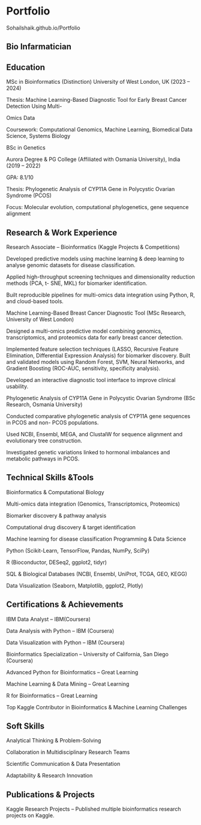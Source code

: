 # Portfolio
Sohailshaik.github.io/Portfolio
## Bio Infarmatician

## Education

MSc in Bioinformatics (Distinction) University of West London, UK (2023 – 2024) 

Thesis: Machine Learning-Based Diagnostic Tool for Early Breast Cancer Detection Using Multi- 

Omics Data 

Coursework: Computational Genomics, Machine Learning, Biomedical Data Science, Systems Biology 

BSc in Genetics 

 

Aurora Degree & PG College (Affiliated with Osmania University), India (2019 – 2022) 

GPA: 8.1/10 

Thesis: Phylogenetic Analysis of CYP11A Gene in Polycystic Ovarian Syndrome (PCOS) 

Focus: Molecular evolution, computational phylogenetics, gene sequence alignment 

 

 
## Research & Work Experience


Research Associate – Bioinformatics (Kaggle Projects & Competitions) 

Developed predictive models using machine learning & deep learning to analyse genomic datasets for disease classification. 

Applied high-throughput screening techniques and dimensionality reduction methods (PCA, t- SNE, MKL) for biomarker identification. 

Built reproducible pipelines for multi-omics data integration using Python, R, and cloud-based tools. 

Machine Learning-Based Breast Cancer Diagnostic Tool (MSc Research, University of West London) 

Designed a multi-omics predictive model combining genomics, transcriptomics, and proteomics data for early breast cancer detection. 

Implemented feature selection techniques (LASSO, Recursive Feature Elimination, Differential Expression Analysis) for biomarker discovery. 
Built and validated models using Random Forest, SVM, Neural Networks, and Gradient Boosting (ROC-AUC, sensitivity, specificity analysis). 

Developed an interactive diagnostic tool interface to improve clinical usability. 

 

Phylogenetic Analysis of CYP11A Gene in Polycystic Ovarian Syndrome (BSc Research, Osmania University) 

Conducted comparative phylogenetic analysis of CYP11A gene sequences in PCOS and non- PCOS populations. 

Used NCBI, Ensembl, MEGA, and ClustalW for sequence alignment and evolutionary tree construction. 

Investigated genetic variations linked to hormonal imbalances and metabolic pathways in PCOS. 

 
## Technical Skills &Tools

Bioinformatics & Computational Biology 

Multi-omics data integration (Genomics, Transcriptomics, Proteomics) 

Biomarker discovery & pathway analysis 

Computational drug discovery & target identification 

Machine learning for disease classification Programming & Data Science 

Python (Scikit-Learn, TensorFlow, Pandas, NumPy, SciPy) 

R (Bioconductor, DESeq2, ggplot2, tidyr) 

SQL & Biological Databases (NCBI, Ensembl, UniProt, TCGA, GEO, KEGG) 

Data Visualization (Seaborn, Matplotlib, ggplot2, Plotly) 

 
## Certifications & Achievements


IBM Data Analyst – IBM(Coursera) 

Data Analysis with Python – IBM (Coursera) 

Data Visualization with Python – IBM (Coursera) 

Bioinformatics Specialization – University of California, San Diego (Coursera) 

Advanced Python for Bioinformatics – Great Learning 

Machine Learning & Data Mining – Great Learning 

R for Bioinformatics – Great Learning 

Top Kaggle Contributor in Bioinformatics & Machine Learning Challenges 

 

 
## Soft Skills


Analytical Thinking & Problem-Solving 

Collaboration in Multidisciplinary Research Teams 

Scientific Communication & Data Presentation 

Adaptability & Research Innovation 


## Publications & Projects

Kaggle Research Projects – Published multiple bioinformatics research projects on Kaggle. 

 

  
 
